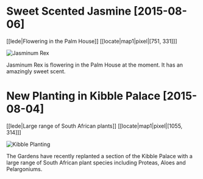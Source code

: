 # Sweet Scented Jasmine  [2015-08-06]

[[lede|Flowering in the Palm House]]
[[locate|map1|pixel|[751, 331]]]

![Jasminum Rex](jasminum-rex.jpg)

Jasminum Rex is flowering in the Palm House at the moment.  It has an amazingly sweet scent.



# New Planting in Kibble Palace [2015-08-04]

[[lede|Large range of South African plants]]
[[locate|map1|pixel|[1055, 314]]]

![Kibble Planting](kibble-planting.jpg)

The Gardens have recently replanted a section of the Kibble Palace with a large range of South African plant species
including Proteas, Aloes and Pelargoniums.